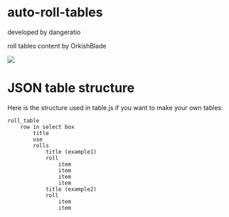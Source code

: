 # auto-roll-tables

developed by dangeratio

roll tables content by OrkishBlade

<a href="http://autorolltables.github.io/">
<img src="https://i.imgur.com/tGEZtHv.png">
</a>

# JSON table structure

Here is the structure used in table.js if you want to make your own tables:

```
roll_table
	row in select box
		title
		use
		rolls
			title (example1)
			roll
				item
				item
				item
				item
			title (example2)
			roll
				item
				item
```
